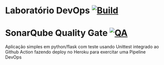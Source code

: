 # Laboratório DevOps [![Build](https://github.com/rodrigorbarros/LabMBA2/actions/workflows/pipeline.yml/badge.svg)](https://github.com/rodrigorbarros/LabMBA2/actions/workflows/pipeline.yml)

# SonarQube Quality Gate [![QA](https://github.com/rodrigorbarros/LabMBA2/actions/workflows/pipeline.yml/badge.svg)](https://github.com/rodrigorbarros/LabMBA2/actions/workflows/pipeline.yml)


Aplicação simples em python/flask com teste usando Unittest integrado ao Github Action fazendo deploy no Heroku para exercitar uma Pipeline DevOps
